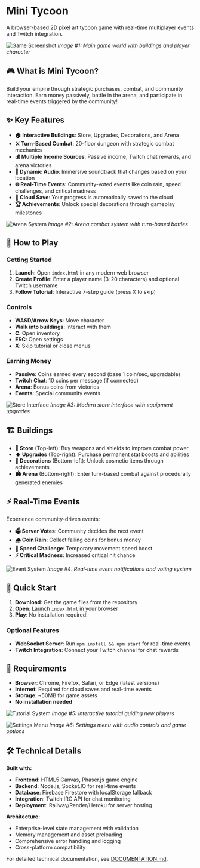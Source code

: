 # Mini Tycoon

A browser-based 2D pixel art tycoon game with real-time multiplayer events and Twitch integration.

![Game Screenshot](image1.png)
*Image #1: Main game world with buildings and player character*

## 🎮 What is Mini Tycoon?

Build your empire through strategic purchases, combat, and community interaction. Earn money passively, battle in the arena, and participate in real-time events triggered by the community!

## ✨ Key Features

- **🏠 Interactive Buildings**: Store, Upgrades, Decorations, and Arena
- **⚔️ Turn-Based Combat**: 20-floor dungeon with strategic combat mechanics
- **💰 Multiple Income Sources**: Passive income, Twitch chat rewards, and arena victories
- **🎵 Dynamic Audio**: Immersive soundtrack that changes based on your location
- **🌐 Real-Time Events**: Community-voted events like coin rain, speed challenges, and critical madness
- **💾 Cloud Save**: Your progress is automatically saved to the cloud
- **🏆 Achievements**: Unlock special decorations through gameplay milestones

![Arena System](image2.png)
*Image #2: Arena combat system with turn-based battles*

## 🎯 How to Play

### Getting Started
1. **Launch**: Open `index.html` in any modern web browser
2. **Create Profile**: Enter a player name (3-20 characters) and optional Twitch username
3. **Follow Tutorial**: Interactive 7-step guide (press X to skip)

### Controls
- **WASD/Arrow Keys**: Move character
- **Walk into buildings**: Interact with them
- **C**: Open inventory
- **ESC**: Open settings
- **X**: Skip tutorial or close menus

### Earning Money
- **Passive**: Coins earned every second (base 1 coin/sec, upgradable)
- **Twitch Chat**: 10 coins per message (if connected)
- **Arena**: Bonus coins from victories
- **Events**: Special community events

![Store Interface](image3.png)
*Image #3: Modern store interface with equipment upgrades*

## 🏗️ Buildings

- **🛒 Store** (Top-left): Buy weapons and shields to improve combat power
- **⬆️ Upgrades** (Top-right): Purchase permanent stat boosts and abilities
- **🏺 Decorations** (Bottom-left): Unlock cosmetic items through achievements
- **🏟️ Arena** (Bottom-right): Enter turn-based combat against procedurally generated enemies

## ⚡ Real-Time Events

Experience community-driven events:
- **🗳️ Server Votes**: Community decides the next event
- **🌧️ Coin Rain**: Collect falling coins for bonus money
- **🏃 Speed Challenge**: Temporary movement speed boost
- **⚡ Critical Madness**: Increased critical hit chance

![Event System](image4.png)
*Image #4: Real-time event notifications and voting system*

## 🚀 Quick Start

1. **Download**: Get the game files from the repository
2. **Open**: Launch `index.html` in your browser
3. **Play**: No installation required!

### Optional Features
- **WebSocket Server**: Run `npm install && npm start` for real-time events
- **Twitch Integration**: Connect your Twitch channel for chat rewards

## 📱 Requirements

- **Browser**: Chrome, Firefox, Safari, or Edge (latest versions)
- **Internet**: Required for cloud saves and real-time events
- **Storage**: ~50MB for game assets
- **No installation needed**

![Tutorial System](image5.png)
*Image #5: Interactive tutorial guiding new players*

![Settings Menu](image6.png)
*Image #6: Settings menu with audio controls and game options*

## 🛠️ Technical Details

**Built with:**
- **Frontend**: HTML5 Canvas, Phaser.js game engine
- **Backend**: Node.js, Socket.IO for real-time events
- **Database**: Firebase Firestore with localStorage fallback
- **Integration**: Twitch IRC API for chat monitoring
- **Deployment**: Railway/Render/Heroku for server hosting

**Architecture:**
- Enterprise-level state management with validation
- Memory management and asset preloading
- Comprehensive error handling and logging
- Cross-platform compatibility

For detailed technical documentation, see [DOCUMENTATION.md](DOCUMENTATION.md).